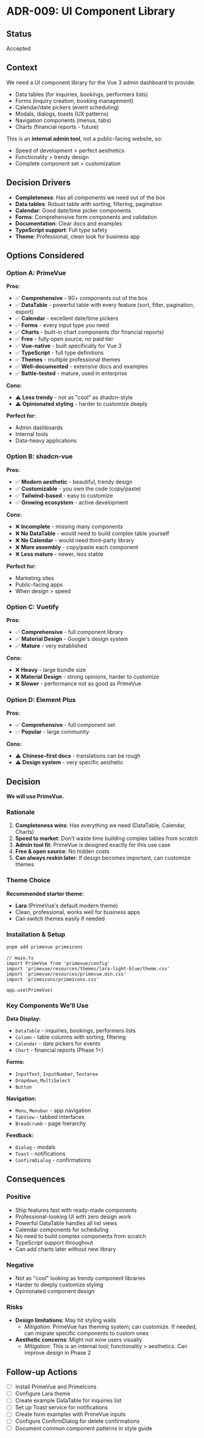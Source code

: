 # ADR-009: UI Component Library

## Status

Accepted

## Context

We need a UI component library for the Vue 3 admin dashboard to provide:

- Data tables (for inquiries, bookings, performers lists)
- Forms (inquiry creation, booking management)
- Calendar/date pickers (event scheduling)
- Modals, dialogs, toasts (UX patterns)
- Navigation components (menus, tabs)
- Charts (financial reports - future)

This is an **internal admin tool**, not a public-facing website, so:

- Speed of development > perfect aesthetics
- Functionality > trendy design
- Complete component set > customization

## Decision Drivers

- **Completeness**: Has all components we need out of the box
- **Data tables**: Robust table with sorting, filtering, pagination
- **Calendar**: Good date/time picker components
- **Forms**: Comprehensive form components and validation
- **Documentation**: Clear docs and examples
- **TypeScript support**: Full type safety
- **Theme**: Professional, clean look for business app

## Options Considered

### Option A: PrimeVue

**Pros:**

- ✅ **Comprehensive** - 90+ components out of the box
- ✅ **DataTable** - powerful table with every feature (sort, filter, pagination, export)
- ✅ **Calendar** - excellent date/time pickers
- ✅ **Forms** - every input type you need
- ✅ **Charts** - built-in chart components (for financial reports)
- ✅ **Free** - fully open source, no paid tier
- ✅ **Vue-native** - built specifically for Vue 3
- ✅ **TypeScript** - full type definitions
- ✅ **Themes** - multiple professional themes
- ✅ **Well-documented** - extensive docs and examples
- ✅ **Battle-tested** - mature, used in enterprise

**Cons:**

- ⚠️ **Less trendy** - not as "cool" as shadcn-style
- ⚠️ **Opinionated styling** - harder to customize deeply

**Perfect for:**

- Admin dashboards
- Internal tools
- Data-heavy applications

### Option B: shadcn-vue

**Pros:**

- ✅ **Modern aesthetic** - beautiful, trendy design
- ✅ **Customizable** - you own the code (copy/paste)
- ✅ **Tailwind-based** - easy to customize
- ✅ **Growing ecosystem** - active development

**Cons:**

- ❌ **Incomplete** - missing many components
- ❌ **No DataTable** - would need to build complex table yourself
- ❌ **No Calendar** - would need third-party library
- ❌ **More assembly** - copy/paste each component
- ❌ **Less mature** - newer, less stable

**Perfect for:**

- Marketing sites
- Public-facing apps
- When design > speed

### Option C: Vuetify

**Pros:**

- ✅ **Comprehensive** - full component library
- ✅ **Material Design** - Google's design system
- ✅ **Mature** - very established

**Cons:**

- ❌ **Heavy** - large bundle size
- ❌ **Material Design** - strong opinions, harder to customize
- ❌ **Slower** - performance not as good as PrimeVue

### Option D: Element Plus

**Pros:**

- ✅ **Comprehensive** - full component set
- ✅ **Popular** - large community

**Cons:**

- ⚠️ **Chinese-first docs** - translations can be rough
- ⚠️ **Design system** - very specific aesthetic

## Decision

**We will use PrimeVue.**

### Rationale

1. **Completeness wins**: Has everything we need (DataTable, Calendar, Charts)
2. **Speed to market**: Don't waste time building complex tables from scratch
3. **Admin tool fit**: PrimeVue is designed exactly for this use case
4. **Free & open source**: No hidden costs
5. **Can always reskin later**: If design becomes important, can customize themes

### Theme Choice

**Recommended starter theme:**

- **Lara** (PrimeVue's default modern theme)
- Clean, professional, works well for business apps
- Can switch themes easily if needed

### Installation & Setup

```bash
pnpm add primevue primeicons
```

```tsx
// main.ts
import PrimeVue from 'primevue/config'
import 'primevue/resources/themes/lara-light-blue/theme.css'
import 'primevue/resources/primevue.min.css'
import 'primeicons/primeicons.css'

app.use(PrimeVue)
```

### Key Components We'll Use

**Data Display:**

- `DataTable` - inquiries, bookings, performers lists
- `Column` - table columns with sorting, filtering
- `Calendar` - date pickers for events
- `Chart` - financial reports (Phase 1+)

**Forms:**

- `InputText`, `InputNumber`, `Textarea`
- `Dropdown`, `MultiSelect`
- `Button`

**Navigation:**

- `Menu`, `Menubar` - app navigation
- `TabView` - tabbed interfaces
- `Breadcrumb` - page hierarchy

**Feedback:**

- `Dialog` - modals
- `Toast` - notifications
- `ConfirmDialog` - confirmations

## Consequences

### Positive

- Ship features fast with ready-made components
- Professional-looking UI with zero design work
- Powerful DataTable handles all list views
- Calendar components for scheduling
- No need to build complex components from scratch
- TypeScript support throughout
- Can add charts later without new library

### Negative

- Not as "cool" looking as trendy component libraries
- Harder to deeply customize styling
- Opinionated component design

### Risks

- **Design limitations**: May hit styling walls
  - _Mitigation_: PrimeVue has theming system; can customize. If needed, can migrate specific components to custom ones
- **Aesthetic concerns**: Might not wow users visually
  - _Mitigation_: This is an internal tool; functionality > aesthetics. Can improve design in Phase 2

## Follow-up Actions

- [ ] Install PrimeVue and PrimeIcons
- [ ] Configure Lara theme
- [ ] Create example DataTable for inquiries list
- [ ] Set up Toast service for notifications
- [ ] Create form examples with PrimeVue inputs
- [ ] Configure ConfirmDialog for delete confirmations
- [ ] Document common component patterns in style guide
